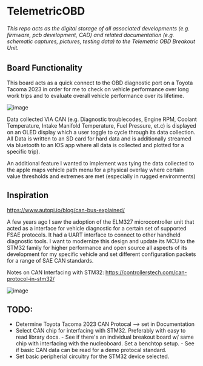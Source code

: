 # TelemetricOBD

###### This repo acts as the digital storage of all associated developments (e.g. firmware, pcb development, CAD) and related documentation (e.g. schematic captures, pictures, testing data) to the Telemetric OBD Breakout Unit. 

## Board Functionality
This board acts as a quick connect to the OBD diagnostic port on a Toyota Tacoma 2023 in order for me to check on vehicle performance over long work trips and to evaluate overall vehicle performance over its lifetime.

![image](https://user-images.githubusercontent.com/126422709/222989379-cd9871d0-ebbd-4954-b26f-62520ebde9a3.png)

Data collected VIA CAN (e.g. Diagnostic troublecodes, Engine RPM, Coolant Temperature, Intake Manifold Temperature, Fuel Pressure, et.c) is displayed on an OLED display which a user toggle to cycle through its data collection.
All Data is written to an SD card for hard data and is additionally streamed via bluetooth to an IOS app where all data is collected and plotted for a specific trip). 

An additional feature I wanted to implement was tying the data collected to the apple maps vehicle path menu for a physical overlay where certain value thresholds and extremes are met (especially in rugged environments) 

## Inspiration

https://www.autopi.io/blog/can-bus-explained/

A few years ago I saw the adoption of the ELM327 microcontroller unit that acted as a interface for vehicle diagnostic for a certain set of supported FSAE protocols. 
It had a UART interface to connect to other handheld diagnostic tools. I want to modernize this design and update its MCU to the STM32 family for higher performance and open source all
aspects of its development for my specific vehicle and set different configuration packets for a range of SAE CAN standards. 

Notes on CAN Interfacing with STM32: https://controllerstech.com/can-protocol-in-stm32/

![image](https://user-images.githubusercontent.com/126422709/222988891-c67becc6-91a3-4e95-818f-7bfca187253f.png)


## TODO: 
- Determine Toyota Tacoma 2023 CAN Protocal --> set in Documentation
- Select CAN chip for interfacing with STM32. Preferably with easy to read library docs. 
      - See if there's an individual breakout board w/ same chip with interfacing with the nucleoboard. Set a benchtop setup. 
      - See if basic CAN data can be read for a demo protocal standard. 
- Set basic peripherial circuitry for the STM32 device selected.
